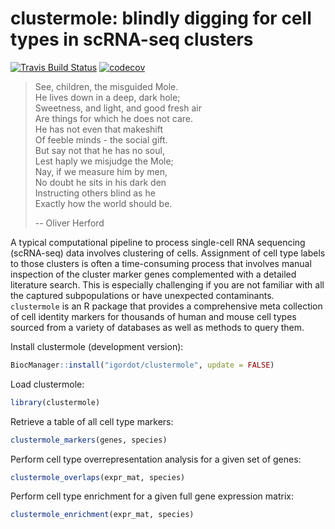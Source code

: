 # clustermole: blindly digging for cell types in scRNA-seq clusters

[![Travis Build Status](https://travis-ci.org/igordot/clustermole.svg?branch=master)](https://travis-ci.org/igordot/clustermole)
[![codecov](https://codecov.io/gh/igordot/clustermole/branch/master/graph/badge.svg)](https://codecov.io/gh/igordot/clustermole)

> See, children, the misguided Mole.  
> He lives down in a deep, dark hole;  
> Sweetness, and light, and good fresh air  
> Are things for which he does not care.  
> He has not even that makeshift  
> Of feeble minds - the social gift.  
> But say not that he has no soul,  
> Lest haply we misjudge the Mole;  
> Nay, if we measure him by men,  
> No doubt he sits in his dark den  
> Instructing others blind as he  
> Exactly how the world should be.  
>
> -- Oliver Herford

A typical computational pipeline to process single-cell RNA sequencing (scRNA-seq) data  involves clustering of cells. Assignment of cell type labels to those clusters is often a time-consuming process that involves manual inspection of the cluster marker genes complemented with a detailed literature search. This is especially challenging if you are not familiar with all the captured subpopulations or have unexpected contaminants. `clustermole` is an R package that provides a comprehensive meta collection of cell identity markers for thousands of human and mouse cell types sourced from a variety of databases as well as methods to query them.

Install clustermole (development version):

```r
BiocManager::install("igordot/clustermole", update = FALSE)
```

Load clustermole:

```r
library(clustermole)
```

Retrieve a table of all cell type markers:

```r
clustermole_markers(genes, species)
```

Perform cell type overrepresentation analysis for a given set of genes:

```r
clustermole_overlaps(expr_mat, species)
```

Perform cell type enrichment for a given full gene expression matrix:

```r
clustermole_enrichment(expr_mat, species)
```

